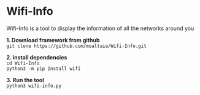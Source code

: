 # Wifi-Info
Wifi-Info is a tool to display the information of all the networks around you

<p dir="auto"><strong>1. Download framework from github</strong><br>
<code>git clone https://github.com/moaltaie/Wifi-Info.git</code></p>

<p dir="auto"><strong>2. install dependencies</strong><br>
<code>cd Wifi-Info</code><br>
<code>python3 -m pip Install wifi</code></p>

<p dir="auto"><strong>3. Run the tool</strong><br>
<code>python3 wifi-info.py</code></p>
